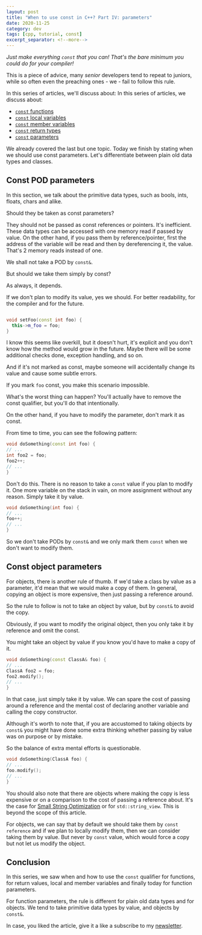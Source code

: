 ```yaml
---
layout: post
title: "When to use const in C++? Part IV: parameters"
date: 2020-11-25
category: dev
tags: [cpp, tutorial, const]
excerpt_separator: <!--more-->
---
```

_Just make everything `const` that you can! That's the bare minimum you could do for your compiler!_

This is a piece of advice, many _senior_ developers tend to repeat to juniors, while so often even the preaching ones - we - fail to follow this rule.
<!--more-->

In this series of articles, we'll discuss about:
In this series of articles, we discuss about:
- [`const` functions](https://www.sandordargo.com/blog/2020/11/04/when-use-const-1-functions-local-variables)
- [`const` local variables](https://www.sandordargo.com/blog/2020/11/04/when-use-const-1-functions-local-variables)
- [`const` member variables](https://www.sandordargo.com/blog/2020/11/11/when-use-const-2-member-variables)
- [`const` return types](https://www.sandordargo.com/blog/2020/11/18/when-use-const-3-return-types)
- [`const` parameters](https://www.sandordargo.com/blog/2020/11/25/when-use-const-4-parameters)

We already covered the last but one topic. Today we finish by stating when we should use const parameters. Let's differentiate between plain old data types and classes.

## Const POD parameters

In this section, we talk about the primitive data types, such as bools, ints, floats, chars and alike.

Should they be taken as const parameters?

They should not be passed as const references or pointers. It's inefficient. These data types can be accessed with one memory read if passed by value. On the other hand, if you pass them by reference/pointer, first the address of the variable will be read and then by dereferencing it, the value. That's 2 memory reads instead of one.

We shall not take a POD by `const&`.

But should we take them simply by const?

As always, it depends.

If we don't plan to modify its value, yes we should. For better readability, for the compiler and for the future.

```cpp

void setFoo(const int foo) {
  this->m_foo = foo;
}
```

I know this seems like overkill, but it doesn't hurt, it's explicit and you don't know how the method would grow in the future. Maybe there will be some additional checks done, exception handling, and so on.

And if it's not marked as const, maybe someone will accidentally change its value and cause some subtle errors.

If you mark `foo` const, you make this scenario impossible.

What's the worst thing can happen? You'll actually have to remove the const qualifier, but you'll do that intentionally.

On the other hand, if you have to modify the parameter, don't mark it as const.

From time to time, you can see the following pattern:

```cpp
void doSomething(const int foo) {
// ...
int foo2 = foo;
foo2++;
// ...
}
```

Don't do this. There is no reason to take a `const` value if you plan to modify it. One more variable on the stack in vain, on more assignment without any reason. Simply take it by value.

```cpp
void doSomething(int foo) {
// ...
foo++;
// ...
}
```

So we don't take PODs by `const&` and we only mark them `const` when we don't want to modify them.

## Const object parameters

For objects, there is another rule of thumb. If we'd take a class by value as a parameter, it'd mean that we would make a copy of them. In general, copying an object is more expensive, then just passing a reference around.

So the rule to follow is not to take an object by value, but by `const&` to avoid the copy.

Obviously, if you want to modify the original object, then you only take it by reference and omit the const.

You might take an object by value if you know you'd have to make a copy of it.

```cpp
void doSomething(const ClassA& foo) {
// ...
ClassA foo2 = foo;
foo2.modify();
// ...
}
```

In that case, just simply take it by value. We can spare the cost of passing around a reference and the mental cost of declaring another variable and calling the copy constructor.

Although it's worth to note that, if you are accustomed to taking objects by `const&` you might have done some extra thinking whether passing by value was on purpose or by mistake.

So the balance of extra mental efforts is questionable.

```cpp
void doSomething(ClassA foo) {
// ...
foo.modify();
// ...
}
```

You should also note that there are objects where making the copy is less expensive or on a comparison to the cost of passing a reference about. It's the case for [Small String Optimization]() or for `std::string_view`. This is beyond the scope of this article.

For objects, we can say that by default we should take them by `const reference` and if we plan to locally modify them, then we can consider taking them by value. But never by `const` value, which would force a copy but not let us modify the object.

## Conclusion

In this series, we saw when and how to use the `const` qualifier for functions, for return values, local and member variables and finally today for function parameters.

For function parameters, the rule is different for plain old data types and for objects. We tend to take primitive data types by value, and objects by `const&`.

In case, you liked the article, give it a like a subscribe to my [newsletter]().